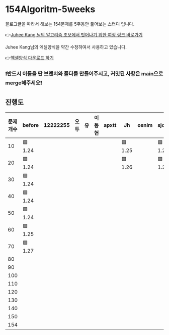 # 154Algoritm-5weeks

블로그글을 따라서 해보는 154문제를 5주동안 풀어보는 스터디 입니다.

👉[Juhee Kang 님의 알고리즘 초보에서 벗어나기 위한 여정 링크 바로가기](https://claudiajkang.medium.com/%EC%95%8C%EA%B3%A0%EB%A6%AC%EC%A6%98-%EC%B4%88%EB%B3%B4%EC%97%90%EC%84%9C-%EB%B2%97%EC%96%B4%EB%82%98%EA%B8%B0-%EC%9C%84%ED%95%9C-%EC%97%AC%EC%A0%95-1ffb6bdfec6b)

Juhee Kang님의 엑셀양식을 약간 수정하여서 사용하고 있습니다.

👉[엑셀양식 다운로드 하기](https://docs.google.com/spreadsheets/d/1Bx27IJulthhpM04qbtuL0aAkX8psi5D4/edit?usp=sharing&ouid=113010703494073260482&rtpof=true&sd=true)

### ❗️반드시 이름을 딴 브랜치와 폴더를 만들어주시고, 커밋된 사항은 main으로 merge해주세요❗️

## 진행도


| 문제개수  | before | 12222255 | 오투 | 유 | 이동현 | apxtt | Jh | osnim | sjoonb | zlzzlzz2l |
| -------- | ------- | -------- | ---- | --- | ---- | ------ | --- | ---- | ----- |-----------|
| 10       | 🟩 1.24 |         |         |         |         |         |   🟩 1.25      | | 🟩 1.27 | 🟩 1.27 |
| 20       | 🟩 1.24 |         |         |         |         |         |   🟩 1.26      | | 🟩 1.29 | |
| 30       | 🟩 1.24 |         |         |         |         |         |                | | | |
| 40       | 🟩 1.24 |         |         |         |         |         |                | | | |
| 50       | 🟩 1.24 |         |         |         |         |         |                | | | |
| 60       | 🟩 1.25 |          |         |         |         |         |               | | | |
| 70       | 🟩 1.27 |          |         |         |         |         |               | | | |
| 80       |         |          |         |         |         |         |               | | | |
| 90       |         |          |         |         |         |         |               | | | |
| 100      |         |          |         |         |         |         |               | | | |
| 110      |         |          |         |         |         |         |               | | | |
| 120      |         |          |         |         |         |         |               | | | |
| 130      |         |          |         |         |         |         |               | | | |
| 140      |         |          |         |         |         |         |               | | | |
| 150      |         |          |         |         |         |         |               | | | |
| 154      |         |          |         |         |         |         |               | | | |

